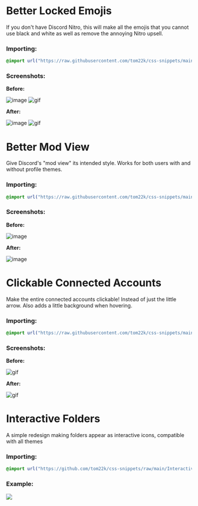 # Better Locked Emojis
If you don't have Discord Nitro, this will make all the emojis that you cannot use black and white as well as remove the annoying Nitro upsell.

### Importing:
```css
@import url("https://raw.githubusercontent.com/tom22k/css-snippets/main/BetterLockedEmojis/import.css");
```

### Screenshots:
**Before:**

![image](https://github.com/tom22k/css-snippets/assets/143504320/f52957dc-82d5-4584-aeb7-c4899c25736a) ![gif](https://github.com/tom22k/css-snippets/assets/143504320/a86e813e-9281-46a8-be4a-40d0e48acddb)

**After:**

![image](https://github.com/tom22k/css-snippets/assets/143504320/7484f717-3cd6-4623-b57f-39f4feb5c343) ![gif](https://github.com/tom22k/css-snippets/assets/143504320/b46e6387-026c-47b5-8ddc-d063541af2a4)


# Better Mod View
Give Discord's "mod view" its intended style.
Works for both users with and without profile themes.

### Importing:
```css
@import url("https://raw.githubusercontent.com/tom22k/css-snippets/main/BetterModView/import.css");
```

### Screenshots:
**Before:**

![image](https://github.com/tom22k/css-snippets/assets/143504320/abe67b48-305d-41ae-9861-f32f4378987b)

**After:**

![image](https://github.com/tom22k/css-snippets/assets/143504320/e2e33416-a406-4dad-891c-c8b82627e6f0)


# Clickable Connected Accounts
Make the entire connected accounts clickable!
Instead of just the little arrow. Also adds a little background when hovering.

### Importing:
```css
@import url("https://raw.githubusercontent.com/tom22k/css-snippets/main/ClickableConnectedAccounts/import.css");
```

### Screenshots:
**Before:**

![gif](https://github.com/tom22k/css-snippets/assets/143504320/cfe038d5-1d2f-483e-bc0e-e485b3458406)


**After:**

![gif](https://github.com/tom22k/css-snippets/assets/143504320/614f642c-4140-41dc-91c9-5fb7e551d43c)


# Interactive Folders
A simple redesign making folders appear as interactive icons, compatible with all themes

### Importing:
```css
@import url("https://github.com/tom22k/css-snippets/raw/main/InteractiveFolders/import.css");
```

### Example:
![](https://github.com/tom22k/css-snippets/blob/main/InteractiveFolders/snippet.gif)


